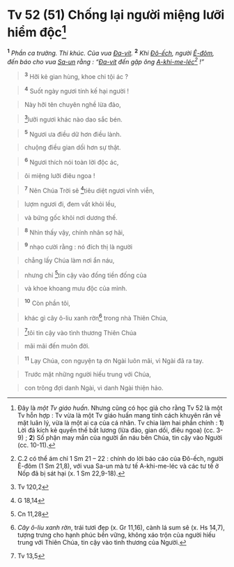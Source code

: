 # Tv 52 (51) Chống lại người miệng lưỡi hiểm độc[^1]
<sup><b>1</b></sup> *Phần ca trưởng. Thi khúc. Của vua [Đa-vít]().* <sup><b>2</b></sup> *Khi [Đô-ếch](), người [Ê-đôm](), đến báo cho vua [Sa-un]() rằng : “[Đa-vít]() đến gặp ông [A-khi-me-léc]()[^2] !”*


> <sup><b>3</b></sup> Hỡi kẻ gian hùng, khoe chi tội ác ?
>


> <sup><b>4</b></sup> Suốt ngày ngươi tính kế hại người !
>


> Này hỡi tên chuyên nghề lừa đảo,
>


> [^1*]lưỡi ngươi khác nào dao sắc bén.
>


> <sup><b>5</b></sup> Ngươi ưa điều dữ hơn điều lành.
>


> chuộng điều gian dối hơn sự thật.
>


> <sup><b>6</b></sup> Ngươi thích nói toàn lời độc ác,
>


> ôi miệng lưỡi điêu ngoa !
>


> <sup><b>7</b></sup> Nên Chúa Trời sẽ [^2*]tiêu diệt ngươi vĩnh viễn,
>


> lượm ngươi đi, đem vất khỏi lều,
>


> và bứng gốc khỏi nơi dương thế.
>


> <sup><b>8</b></sup> Nhìn thấy vậy, chính nhân sợ hãi,
>


> <sup><b>9</b></sup> nhạo cười rằng : nó đích thị là người
>


> chẳng lấy Chúa làm nơi ẩn náu,
>


> nhưng chỉ [^3*]tin cậy vào đống tiền đống của
>


> và khoe khoang mưu độc của mình.
>


> <sup><b>10</b></sup> Còn phần tôi,
>


> khác gì cây ô-liu xanh rờn[^3] trong nhà Thiên Chúa,
>


> [^4*]tôi tin cậy vào tình thương Thiên Chúa
>


> mãi mãi đến muôn đời.
>


> <sup><b>11</b></sup> Lạy Chúa, con nguyện tạ ơn Ngài luôn mãi, vì Ngài đã ra tay.
>


> Trước mặt những người hiếu trung với Chúa,
>


> con trông đợi danh Ngài, vì danh Ngài thiện hảo.
>

[^1]: Đây là *một Tv giáo huấn*. Nhưng cũng có học giả cho rằng Tv 52 là một Tv hỗn hợp : Tv vừa là một Tv giáo huấn mang tính cách khuyên răn về mặt luân lý, vừa là một ai ca của cá nhân. Tv chia làm hai phần chính : **1**) Lời đả kích kẻ quyền thế bất lương (lừa đảo, gian dối, điêu ngoa) (cc. 3-9) ; **2**) Số phận may mắn của người ẩn náu bên Chúa, tin cậy vào Người (cc. 10-11).
[^2]: C.2 có thể ám chỉ 1 Sm 21 – 22 : chính do lời báo cáo của Đô-ếch, người Ê-đôm (1 Sm 21,8), với vua Sa-un mà tư tế A-khi-me-léc và các tư tế ở Nốp đã bị sát hại (x. 1 Sm 22,9-18).
[^3]: *Cây ô-liu xanh rờn*, trái tươi đẹp (x. Gr 11,16), cành lá sum sê (x. Hs 14,7), tượng trưng cho hạnh phúc bền vững, không xáo trộn của người hiếu trung với Thiên Chúa, tin cậy vào tình thương của Người.
[^1*]: Tv 120,2
[^2*]: G 18,14
[^3*]: Cn 11,28
[^4*]: Tv 13,5